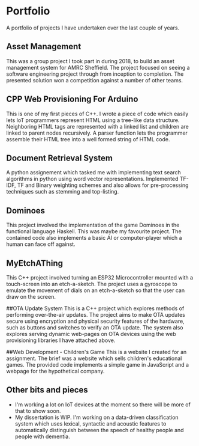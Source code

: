 # Portfolio

A portfolio of projects I have undertaken over the last couple of years.

## Asset Management
This was a group project I took part in during 2018, to build an asset management system for AMRC Sheffield. The project focused on seeing a software
engineering project through from inception to completion. The presented solution won a competition against a number of other teams.

## CPP Web Provisioning For Arduino
This is one of my first pieces of C++. I wrote a piece of code which easily lets IoT programmers represent HTML using a tree-like data structure. 
Neighboring HTML tags are represented with a linked list and children are linked to parent nodes recursively. A parser function lets the programmer
assemble their HTML tree into a well formed string of HTML code.

## Document Retrieval System
A python assignement which tasked me with implementing text search algorithms in python using word vector representations. Implemented TF-IDF, TF and 
Binary weighting schemes and also allows for pre-processing techniques such as stemming and top-listing.

## Dominoes
This project involved the implementation of the game Dominoes in the functional language Haskell. This was maybe my favourite project. The contained
code also implements a basic AI or computer-player which a human can face off against.

## MyEtchAThing
This C++ project involved turning an ESP32 Microcontroller mounted with a touch-screen into an etch-a-sketch. The project uses a gyroscope to emulate 
the movement of dials on an etch-a-sketch so that the user can draw on the screen.

##OTA Update System
This is a C++ project which explores methods of performing over-the-air updates. The project aims to make OTA updates secure using encryption and
physical security features of the hardware, such as buttons and switches to verify an OTA update. The system also explores serving dynamic
web-pages on OTA devices using the web provisioning libraries I have attached above.

##Web Development - Children's Game
This is a website I created for an assignment. The brief was a website which sells children's educational games. The provided code implements a simple
game in JavaScript and a webpage for the hypothetical company.

## Other bits and pieces
* I'm working a lot on IoT devices at the moment so there will be more of that to show soon.
* My dissertation is WIP. I'm working on a data-driven classification system which uses lexical, syntactic and acoustic features to automatically distinguish between the speech of healthy people and people with dementia.
